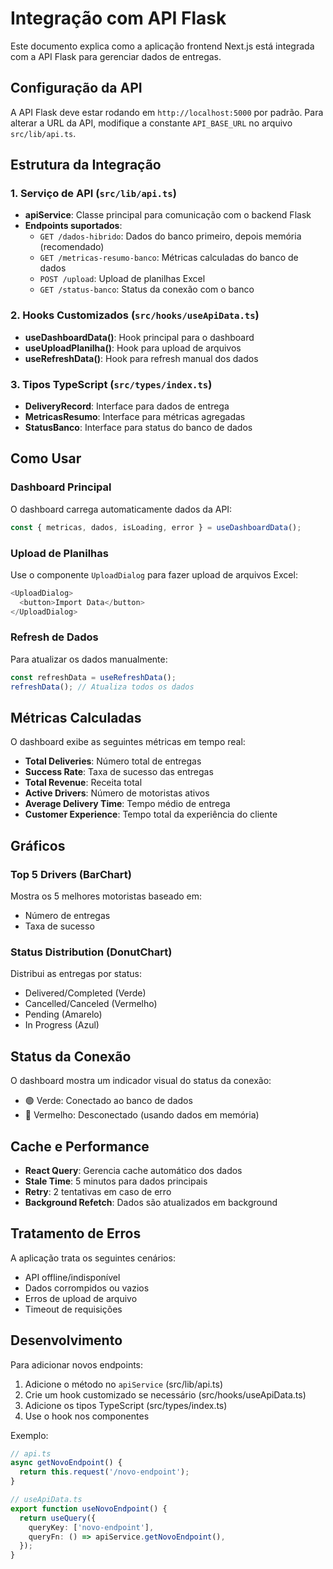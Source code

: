 # Integração com API Flask

Este documento explica como a aplicação frontend Next.js está integrada com a API Flask para gerenciar dados de entregas.

## Configuração da API

A API Flask deve estar rodando em `http://localhost:5000` por padrão. Para alterar a URL da API, modifique a constante `API_BASE_URL` no arquivo `src/lib/api.ts`.

## Estrutura da Integração

### 1. Serviço de API (`src/lib/api.ts`)
- **apiService**: Classe principal para comunicação com o backend Flask
- **Endpoints suportados**:
  - `GET /dados-hibrido`: Dados do banco primeiro, depois memória (recomendado)
  - `GET /metricas-resumo-banco`: Métricas calculadas do banco de dados
  - `POST /upload`: Upload de planilhas Excel
  - `GET /status-banco`: Status da conexão com o banco

### 2. Hooks Customizados (`src/hooks/useApiData.ts`)
- **useDashboardData()**: Hook principal para o dashboard
- **useUploadPlanilha()**: Hook para upload de arquivos
- **useRefreshData()**: Hook para refresh manual dos dados

### 3. Tipos TypeScript (`src/types/index.ts`)
- **DeliveryRecord**: Interface para dados de entrega
- **MetricasResumo**: Interface para métricas agregadas
- **StatusBanco**: Interface para status do banco de dados

## Como Usar

### Dashboard Principal
O dashboard carrega automaticamente dados da API:
```typescript
const { metricas, dados, isLoading, error } = useDashboardData();
```

### Upload de Planilhas
Use o componente `UploadDialog` para fazer upload de arquivos Excel:
```typescript
<UploadDialog>
  <button>Import Data</button>
</UploadDialog>
```

### Refresh de Dados
Para atualizar os dados manualmente:
```typescript
const refreshData = useRefreshData();
refreshData(); // Atualiza todos os dados
```

## Métricas Calculadas

O dashboard exibe as seguintes métricas em tempo real:
- **Total Deliveries**: Número total de entregas
- **Success Rate**: Taxa de sucesso das entregas
- **Total Revenue**: Receita total
- **Active Drivers**: Número de motoristas ativos
- **Average Delivery Time**: Tempo médio de entrega
- **Customer Experience**: Tempo total da experiência do cliente

## Gráficos

### Top 5 Drivers (BarChart)
Mostra os 5 melhores motoristas baseado em:
- Número de entregas
- Taxa de sucesso

### Status Distribution (DonutChart)
Distribui as entregas por status:
- Delivered/Completed (Verde)
- Cancelled/Canceled (Vermelho)
- Pending (Amarelo)
- In Progress (Azul)

## Status da Conexão

O dashboard mostra um indicador visual do status da conexão:
- 🟢 Verde: Conectado ao banco de dados
- 🔴 Vermelho: Desconectado (usando dados em memória)

## Cache e Performance

- **React Query**: Gerencia cache automático dos dados
- **Stale Time**: 5 minutos para dados principais
- **Retry**: 2 tentativas em caso de erro
- **Background Refetch**: Dados são atualizados em background

## Tratamento de Erros

A aplicação trata os seguintes cenários:
- API offline/indisponível
- Dados corrompidos ou vazios
- Erros de upload de arquivo
- Timeout de requisições

## Desenvolvimento

Para adicionar novos endpoints:

1. Adicione o método no `apiService` (src/lib/api.ts)
2. Crie um hook customizado se necessário (src/hooks/useApiData.ts)
3. Adicione os tipos TypeScript (src/types/index.ts)
4. Use o hook nos componentes

Exemplo:
```typescript
// api.ts
async getNovoEndpoint() {
  return this.request('/novo-endpoint');
}

// useApiData.ts
export function useNovoEndpoint() {
  return useQuery({
    queryKey: ['novo-endpoint'],
    queryFn: () => apiService.getNovoEndpoint(),
  });
} 